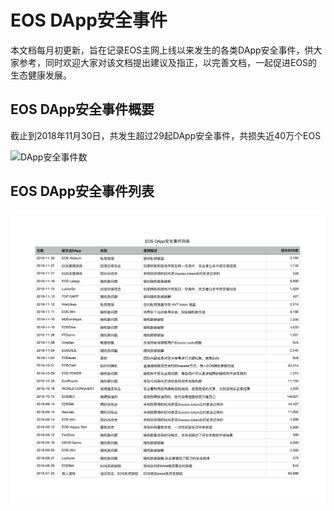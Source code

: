 # EOS DApp安全事件

本文档每月初更新，旨在记录EOS主网上线以来发生的各类DApp安全事件，供大家参考，同时欢迎大家对该文档提出建议及指正，以完善文档，一起促进EOS的生态健康发展。

## EOS DApp安全事件概要

截止到2018年11月30日，共发生超过29起DApp安全事件，共损失近40万个EOS
<div align=left><img src="https://github.com/peckshield/EOS/blob/master/dapp_known_attacks/dapp_attacks_summary_2018-11-30.png" width="400" height="280" alt="DApp安全事件数"/></div>

## EOS DApp安全事件列表
![EOS DApp安全事件列表](eos_dapp_attacks_2018_11_30.png)


